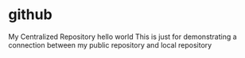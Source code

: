 # github
My Centralized Repository
hello world
This is just for demonstrating a connection between my public repository and local repository
